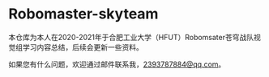 # Robomaster-skyteam
本仓库为本人在2020-2021年于合肥工业大学（HFUT）Robomsater苍穹战队视觉组学习内容总结，后续会更新一些资料。

如果您有什么问题，欢迎通过邮件联系我，2393787884@qq.com。
